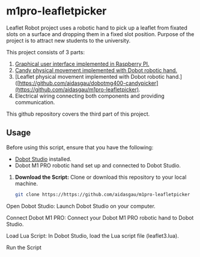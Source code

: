 # m1pro-leafletpicker

Leaflet Robot project uses a robotic hand to pick up a leaflet from fixated slots on a surface and dropping them in a fixed slot position. Purpose of the project is to attract new students to the university.

This project consists of 3 parts:

1. [Graphical user interface implemented in Raspberry PI.](https://github.com/np425/pi-dobot-gui)
2. [Candy physical movement implemented with Dobot robotic hand.](https://github.com/aidasgau/dobotmg400-candypicker)
3. [Leaflet physical movement implemented with Dobot robotic hand.]([https://github.com/aidasgau/dobotmg400-candypicker](https://github.com/aidasgau/m1pro-leafletpicker).
4. Electrical wiring connecting both components and providing communication.

This github repository covers the third part of this project.

## Usage

Before using this script, ensure that you have the following:

- [Dobot Studio](https://www.dobot-robots.com/service/download-center) installed.
- Dobot M1 PRO robotic hand set up and connected to Dobot Studio.

1. **Download the Script:**
   Clone or download this repository to your local machine.

   ```bash
   git clone https://https://github.com/aidasgau/m1pro-leafletpicker
Open Dobot Studio:
Launch Dobot Studio on your computer.

Connect Dobot M1 PRO:
Connect your Dobot M1 PRO robotic hand to Dobot Studio.

Load Lua Script:
In Dobot Studio, load the Lua script file (leaflet3.lua).

Run the Script
